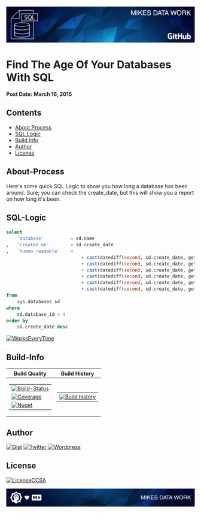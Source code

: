 ![MIKES DATA WORK GIT REPO](https://raw.githubusercontent.com/mikesdatawork/images/master/git_mikes_data_work_banner_01.png "Mikes Data Work")        

# Find The Age Of Your Databases With SQL
**Post Date: March 16, 2015**        



## Contents    
- [About Process](##About-Process)  
- [SQL Logic](#SQL-Logic)  
- [Build Info](#Build-Info)  
- [Author](#Author)  
- [License](#License)       

## About-Process

<p>Here's some quick SQL Logic to show you how long a database has been around. Sure; you can check the create_date, but this will show you a report on how long it's been.</p>     



## SQL-Logic
```SQL
select
    'database'          = sd.name
,   'created on'        = sd.create_date
,   'human readable'    = 
                            + cast(datediff(second, sd.create_date, getdate()) / 60 / 60 / 24 / 30 / 12 as nvarchar(50)) + ' years, '
                            + cast(datediff(second, sd.create_date, getdate()) / 60 / 60 / 24 / 30 % 12 as nvarchar(50)) + ' months, '
                            + cast(datediff(second, sd.create_date, getdate()) / 60 / 60 / 24 % 30 as nvarchar(50)) + ' days, '
                            + cast(datediff(second, sd.create_date, getdate()) / 60 / 60 % 24 as nvarchar(50)) + ' hours, '
                            + cast(datediff(second, sd.create_date, getdate()) / 60 % 60 as nvarchar(50)) + ' minutes '
                            + cast(datediff(second, sd.create_date, getdate()) % 60 as nvarchar(50)) + ' seconds '
from
    sys.databases sd
where
    sd.database_id > 4
order by
    sd.create_date desc
```


[![WorksEveryTime](https://forthebadge.com/images/badges/60-percent-of-the-time-works-every-time.svg)](https://shitday.de/)

## Build-Info

| Build Quality | Build History |
|--|--|
|<table><tr><td>[![Build-Status](https://ci.appveyor.com/api/projects/status/pjxh5g91jpbh7t84?svg?style=flat-square)](#)</td></tr><tr><td>[![Coverage](https://coveralls.io/repos/github/tygerbytes/ResourceFitness/badge.svg?style=flat-square)](#)</td></tr><tr><td>[![Nuget](https://img.shields.io/nuget/v/TW.Resfit.Core.svg?style=flat-square)](#)</td></tr></table>|<table><tr><td>[![Build history](https://buildstats.info/appveyor/chart/tygerbytes/resourcefitness)](#)</td></tr></table>|

## Author

[![Gist](https://img.shields.io/badge/Gist-MikesDataWork-<COLOR>.svg)](https://gist.github.com/mikesdatawork)
[![Twitter](https://img.shields.io/badge/Twitter-MikesDataWork-<COLOR>.svg)](https://twitter.com/mikesdatawork)
[![Wordpress](https://img.shields.io/badge/Wordpress-MikesDataWork-<COLOR>.svg)](https://mikesdatawork.wordpress.com/)

    
## License
[![LicenseCCSA](https://img.shields.io/badge/License-CreativeCommonsSA-<COLOR>.svg)](https://creativecommons.org/share-your-work/licensing-types-examples/)

![Mikes Data Work](https://raw.githubusercontent.com/mikesdatawork/images/master/git_mikes_data_work_banner_02.png "Mikes Data Work")

